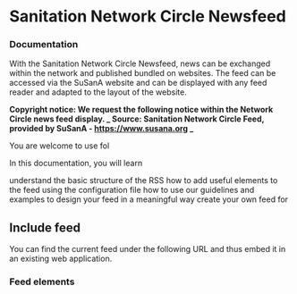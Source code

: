 # Sanitation Network Circle Newsfeed
### Documentation

With the Sanitation Network Circle Newsfeed, news can be exchanged within the network and published bundled on websites. The feed can be accessed via the SuSanA website and can be displayed with any feed reader and adapted to the layout of the website.

**Copyright notice: 
We request the following notice within the Network Circle news feed display. 
_ Source: Sanitation Network Circle Feed, provided by SuSanA - https://www.susana.org _**

You are welcome to use fol

In this documentation, you will learn

understand the basic structure of the RSS
how to add useful elements to the feed using the configuration file
how to use our guidelines and examples to design your feed in a meaningful way
create your own feed for



## Include feed

You can find the current feed under the following URL and thus embed it in an existing web application.

### Feed elements
